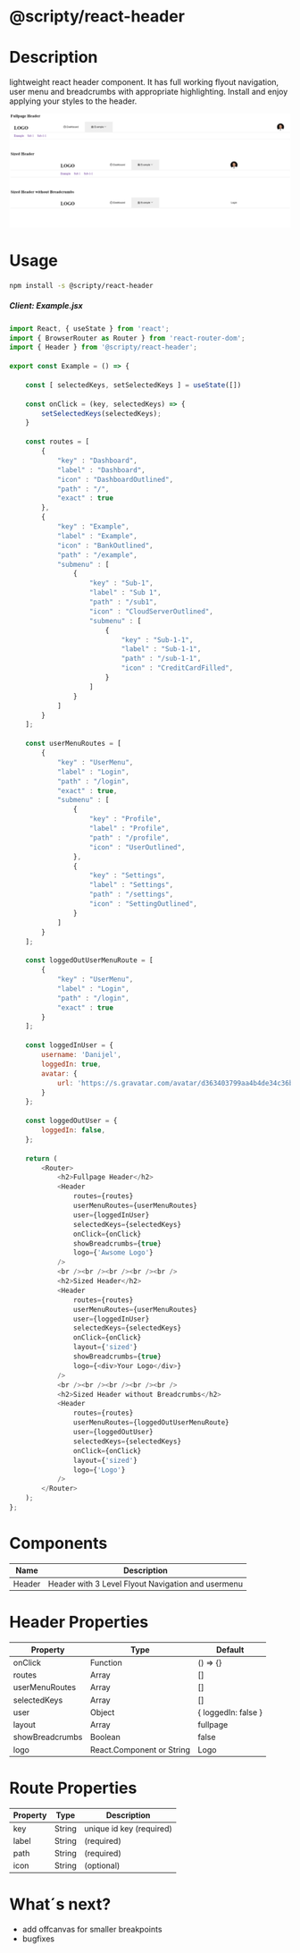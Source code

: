 # @scripty/react-header

# Description

lightweight react header component. It has full working flyout navigation, user menu and breadcrumbs with
appropriate highlighting. Install and enjoy applying your styles to the header.

![alt text](./header.png "@scripty/react-header")

# Usage
```bash
npm install -s @scripty/react-header
```

##### Client: Example.jsx

```javascript
import React, { useState } from 'react';
import { BrowserRouter as Router } from 'react-router-dom';
import { Header } from '@scripty/react-header';

export const Example = () => {

    const [ selectedKeys, setSelectedKeys ] = useState([])

    const onClick = (key, selectedKeys) => {
        setSelectedKeys(selectedKeys);
    }

    const routes = [
        {
            "key" : "Dashboard",
            "label" : "Dashboard",
            "icon" : "DashboardOutlined",
            "path" : "/",
            "exact" : true
        },
        {
            "key" : "Example",
            "label" : "Example",
            "icon" : "BankOutlined",
            "path" : "/example",
            "submenu" : [
                {
                    "key" : "Sub-1",
                    "label" : "Sub 1",
                    "path" : "/sub1",
                    "icon" : "CloudServerOutlined",
                    "submenu" : [
                        {
                            "key" : "Sub-1-1",
                            "label" : "Sub-1-1",
                            "path" : "/sub-1-1",
                            "icon" : "CreditCardFilled",
                        }
                    ]
                }
            ]
        }
    ];

    const userMenuRoutes = [
        {
            "key" : "UserMenu",
            "label" : "Login",
            "path" : "/login",
            "exact" : true,
            "submenu" : [
                {
                    "key" : "Profile",
                    "label" : "Profile",
                    "path" : "/profile",
                    "icon" : "UserOutlined",
                },
                {
                    "key" : "Settings",
                    "label" : "Settings",
                    "path" : "/settings",
                    "icon" : "SettingOutlined",
                }
            ]
        }
    ];

    const loggedOutUserMenuRoute = [
        {
            "key" : "UserMenu",
            "label" : "Login",
            "path" : "/login",
            "exact" : true
        }
    ];

    const loggedInUser = {
        username: 'Danijel',
        loggedIn: true,
        avatar: {
            url: 'https://s.gravatar.com/avatar/d363403799aa4b4de34c36bc290ebe12?size=50&default=retro'
        }
    };

    const loggedOutUser = {
        loggedIn: false,
    };

    return (
        <Router>
            <h2>Fullpage Header</h2>
            <Header
                routes={routes}
                userMenuRoutes={userMenuRoutes}
                user={loggedInUser}
                selectedKeys={selectedKeys}
                onClick={onClick}
                showBreadcrumbs={true}
                logo={'Awsome Logo'}
            />
            <br /><br /><br /><br /><br />
            <h2>Sized Header</h2>
            <Header
                routes={routes}
                userMenuRoutes={userMenuRoutes}
                user={loggedInUser}
                selectedKeys={selectedKeys}
                onClick={onClick}
                layout={'sized'}
                showBreadcrumbs={true}
                logo={<div>Your Logo</div>}
            />
            <br /><br /><br /><br /><br />
            <h2>Sized Header without Breadcrumbs</h2>
            <Header
                routes={routes}
                userMenuRoutes={loggedOutUserMenuRoute}
                user={loggedOutUser}
                selectedKeys={selectedKeys}
                onClick={onClick}
                layout={'sized'}
                logo={'Logo'}
            />
        </Router>
    );
};
```
# Components

Name              | Description                                         |
----------------- |---------------------------------------------------- |
Header            | Header with 3 Level Flyout Navigation and usermenu  |

# Header Properties

Property           | Type     |  Default  |
------------------ |--------- |-----------
onClick            | Function | () => {}
routes             | Array    | []
userMenuRoutes     | Array    | []
selectedKeys       | Array    | []
user               | Object   | { loggedIn: false }
layout             | Array    | fullpage
showBreadcrumbs    | Boolean  | false
logo               | React.Component or String  | Logo

# Route Properties

Property           | Type     |  Description             |
------------------ |--------- |--------------------------|
key                | String   | unique id key (required) |
label              | String   | (required)               |
path               | String   | (required)               |
icon               | String   | (optional)               |


# What´s next?
- add offcanvas for smaller breakpoints
- bugfixes
